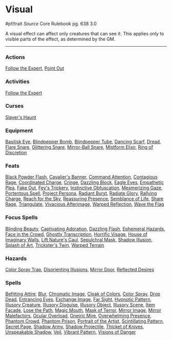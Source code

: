 # Visual
#pf/trait 
*Source* Core Rulebook pg. 638 3.0

A visual effect can affect only creatures that can see it. This applies only to visible parts of the effect, as determined by the GM.

---

### Actions
[Follow the Expert](../Activities/Follow%20the%20Expert.md), [Point Out](../Actions/Point%20Out.md)

### Activities
[Follow the Expert](../Activities/Follow%20the%20Expert.md)

### Curses
[Slayer's Haunt](Slayer's%20Haunt)

### Equipment
[Basilisk Eye](Basilisk%20Eye), [Blindpepper Bomb](Blindpepper%20Bomb), [Blindpepper Tube](Blindpepper%20Tube), [Dancing Scarf](Dancing%20Scarf), [Dread](Dread), [Flare Snare](Flare%20Snare), [Glittering Snare](Glittering%20Snare), [Mirror-Ball Snare](Mirror-Ball%20Snare), [Mistform Elixir](Mistform%20Elixir), [Ring of Discretion](Ring%20of%20Discretion)

### Feats
[Black Powder Flash](Black%20Powder%20Flash), [Cavalier's Banner](Cavalier's%20Banner), [Command Attention](Command%20Attention), [Contagious Rage](Contagious%20Rage), [Coordinated Charge](Coordinated%20Charge), [Cringe](Cringe), [Dazzling Block](Dazzling%20Block), [Eagle Eyes](Eagle%20Eyes), [Empathetic Plea](Empathetic%20Plea), [Fake Out](Fake%20Out), [Fey's Trickery](Fey's%20Trickery), [Instinctive Obfuscation](Instinctive%20Obfuscation), [Mesmerizing Gaze](Mesmerizing%20Gaze), [Portentous Spell](Portentous%20Spell), [Project Persona](Project%20Persona), [Radiant Burst](Radiant%20Burst), [Radiate Glory](Radiate%20Glory), [Rallying Charge](Rallying%20Charge), [Reach for the Sky](Reach%20for%20the%20Sky), [Reassuring Presence](Reassuring%20Presence), [Semblance of Life](Semblance%20of%20Life), [Share Rage](Share%20Rage), [Triangulate](Triangulate), [Vivacious Afterimage](Vivacious%20Afterimage), [Warped Reflection](Warped%20Reflection), [Wave the Flag](Wave%20the%20Flag)

### Focus Spells
[Blinding Beauty](../Magic/Focus%20Spells/Level%203/Blinding%20Beauty.md), [Captivating Adoration](../Magic/Focus%20Spells/Level%204/Captivating%20Adoration.md), [Dazzling Flash](../Magic/Focus%20Spells/Level%201/Dazzling%20Flash.md), [Ephemeral Hazards](../Magic/Focus%20Spells/Level%204/Ephemeral%20Hazards.md), [Face in the Crowd](../Magic/Focus%20Spells/Level%201/Face%20in%20the%20Crowd.md), [Ghostly Transcription](../Magic/Focus%20Spells/Level%204/Ghostly%20Transcription.md), [Horrific Visage](../Magic/Focus%20Spells/Level%203/Horrific%20Visage.md), [House of Imaginary Walls](../Magic/Focus%20Spells/Cantrips/House%20of%20Imaginary%20Walls.md), [Lift Nature's Caul](../Magic/Focus%20Spells/Level%201/Lift%20Nature's%20Caul.md), [Sepulchral Mask](../Magic/Focus%20Spells/Level%201/Sepulchral%20Mask.md), [Shadow Illusion](../Magic/Focus%20Spells/Level%206/Shadow%20Illusion.md), [Splash of Art](../Magic/Focus%20Spells/Level%201/Splash%20of%20Art.md), [Trickster's Twin](../Magic/Focus%20Spells/Level%204/Trickster's%20Twin.md), [Warped Terrain](../Magic/Focus%20Spells/Level%201/Warped%20Terrain.md)

### Hazards
[Color Spray Trap](Color%20Spray%20Trap), [Disorienting Illusions](Disorienting%20Illusions), [Mirror Door](Mirror%20Door), [Reflected Desires](Reflected%20Desires)

### Spells
[Befitting Attire](../Magic/Spells/Level%202/Befitting%20Attire.md), [Blur](../Magic/Spells/Level%202/Blur.md), [Chromatic Image](../Magic/Spells/Level%206/Chromatic%20Image.md), [Cloak of Colors](../Magic/Spells/Level%205/Cloak%20of%20Colors.md), [Color Spray](../Magic/Spells/Level%201/Color%20Spray.md), [Drop Dead](../Magic/Spells/Level%205/Drop%20Dead.md), [Entrancing Eyes](../Magic/Spells/Level%207/Entrancing%20Eyes.md), [Exchange Image](../Magic/Spells/Level%201/Exchange%20Image.md), [Far Sight](../Magic/Spells/Level%203/Far%20Sight.md), [Hypnotic Pattern](../Magic/Spells/Level%203/Hypnotic%20Pattern.md), [Illusory Creature](../Magic/Spells/Level%202/Illusory%20Creature.md), [Illusory Disguise](../Magic/Spells/Level%201/Illusory%20Disguise.md), [Illusory Object](../Magic/Spells/Level%201/Illusory%20Object.md), [Illusory Scene](../Magic/Spells/Level%205/Illusory%20Scene.md), [Item Facade](../Magic/Spells/Level%201/Item%20Facade.md), [Lose the Path](../Magic/Spells/Level%201/Lose%20the%20Path.md), [Magic Mouth](../Magic/Spells/Level%202/Magic%20Mouth.md), [Mask of Terror](../Magic/Spells/Level%207/Mask%20of%20Terror.md), [Mirror Image](../Magic/Spells/Level%202/Mirror%20Image.md), [Mirror Malefactors](../Magic/Spells/Level%205/Mirror%20Malefactors.md), [Ocular Overload](../Magic/Spells/Level%204/Ocular%20Overload.md), [Oneiric Mire](../Magic/Spells/Level%203/Oneiric%20Mire.md), [Overwhelming Presence](../Magic/Spells/Level%209/Overwhelming%20Presence.md), [Phantom Crowd](../Magic/Spells/Level%202/Phantom%20Crowd.md), [Phantom Prison](../Magic/Spells/Level%203/Phantom%20Prison.md), [Portrait of the Artist](../Magic/Spells/Level%205/Portrait%20of%20the%20Artist.md), [Scintillating Pattern](../Magic/Spells/Level%208/Scintillating%20Pattern.md), [Secret Page](../Magic/Spells/Level%203/Secret%20Page.md), [Shadow Army](../Magic/Spells/Level%2010/Shadow%20Army.md), [Shadow Projectile](../Magic/Spells/Level%203/Shadow%20Projectile.md), [Thicket of Knives](../Magic/Spells/Level%201/Thicket%20of%20Knives.md), [Unspeakable Shadow](../Magic/Spells/Level%209/Unspeakable%20Shadow.md), [Veil](../Magic/Spells/Level%204/Veil.md), [Vibrant Pattern](../Magic/Spells/Level%206/Vibrant%20Pattern.md), [Visions of Danger](../Magic/Spells/Level%207/Visions%20of%20Danger.md)